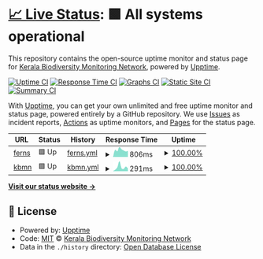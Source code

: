 # [📈 Live Status](https://kerala-biodiversity.github.io/upt): <!--live status--> **🟩 All systems operational**

This repository contains the open-source uptime monitor and status page for [Kerala Biodiversity Monitoring Network](www.kbmn.in), powered by [Upptime](https://github.com/upptime/upptime).

[![Uptime CI](https://github.com/kerala-biodiversity/upt/workflows/Uptime%20CI/badge.svg)](https://github.com/kerala-biodiversity/upt/actions?query=workflow%3A%22Uptime+CI%22)
[![Response Time CI](https://github.com/kerala-biodiversity/upt/workflows/Response%20Time%20CI/badge.svg)](https://github.com/kerala-biodiversity/upt/actions?query=workflow%3A%22Response+Time+CI%22)
[![Graphs CI](https://github.com/kerala-biodiversity/upt/workflows/Graphs%20CI/badge.svg)](https://github.com/kerala-biodiversity/upt/actions?query=workflow%3A%22Graphs+CI%22)
[![Static Site CI](https://github.com/kerala-biodiversity/upt/workflows/Static%20Site%20CI/badge.svg)](https://github.com/kerala-biodiversity/upt/actions?query=workflow%3A%22Static+Site+CI%22)
[![Summary CI](https://github.com/kerala-biodiversity/upt/workflows/Summary%20CI/badge.svg)](https://github.com/kerala-biodiversity/upt/actions?query=workflow%3A%22Summary+CI%22)

With [Upptime](https://upptime.js.org), you can get your own unlimited and free uptime monitor and status page, powered entirely by a GitHub repository. We use [Issues](https://github.com/kerala-biodiversity/upt/issues) as incident reports, [Actions](https://github.com/kerala-biodiversity/upt/actions) as uptime monitors, and [Pages](https://kerala-biodiversity.github.io/upt) for the status page.

<!--start: status pages-->
<!-- This summary is generated by Upptime (https://github.com/upptime/upptime) -->
<!-- Do not edit this manually, your changes will be overwritten -->
<!-- prettier-ignore -->
| URL | Status | History | Response Time | Uptime |
| --- | ------ | ------- | ------------- | ------ |
| <img alt="" src="https://icons.duckduckgo.com/ip3/ferns.org.in.ico" height="13"> [ferns](https://ferns.org.in) | 🟩 Up | [ferns.yml](https://github.com/kerala-biodiversity/upt/commits/HEAD/history/ferns.yml) | <details><summary><img alt="Response time graph" src="./graphs/ferns/response-time-week.png" height="20"> 806ms</summary><br><a href="https://kerala-biodiversity.github.io/upt/history/ferns"><img alt="Response time 974" src="https://img.shields.io/endpoint?url=https%3A%2F%2Fraw.githubusercontent.com%2Fkerala-biodiversity%2Fupt%2FHEAD%2Fapi%2Fferns%2Fresponse-time.json"></a><br><a href="https://kerala-biodiversity.github.io/upt/history/ferns"><img alt="24-hour response time 1505" src="https://img.shields.io/endpoint?url=https%3A%2F%2Fraw.githubusercontent.com%2Fkerala-biodiversity%2Fupt%2FHEAD%2Fapi%2Fferns%2Fresponse-time-day.json"></a><br><a href="https://kerala-biodiversity.github.io/upt/history/ferns"><img alt="7-day response time 806" src="https://img.shields.io/endpoint?url=https%3A%2F%2Fraw.githubusercontent.com%2Fkerala-biodiversity%2Fupt%2FHEAD%2Fapi%2Fferns%2Fresponse-time-week.json"></a><br><a href="https://kerala-biodiversity.github.io/upt/history/ferns"><img alt="30-day response time 877" src="https://img.shields.io/endpoint?url=https%3A%2F%2Fraw.githubusercontent.com%2Fkerala-biodiversity%2Fupt%2FHEAD%2Fapi%2Fferns%2Fresponse-time-month.json"></a><br><a href="https://kerala-biodiversity.github.io/upt/history/ferns"><img alt="1-year response time 974" src="https://img.shields.io/endpoint?url=https%3A%2F%2Fraw.githubusercontent.com%2Fkerala-biodiversity%2Fupt%2FHEAD%2Fapi%2Fferns%2Fresponse-time-year.json"></a></details> | <details><summary><a href="https://kerala-biodiversity.github.io/upt/history/ferns">100.00%</a></summary><a href="https://kerala-biodiversity.github.io/upt/history/ferns"><img alt="All-time uptime 99.85%" src="https://img.shields.io/endpoint?url=https%3A%2F%2Fraw.githubusercontent.com%2Fkerala-biodiversity%2Fupt%2FHEAD%2Fapi%2Fferns%2Fuptime.json"></a><br><a href="https://kerala-biodiversity.github.io/upt/history/ferns"><img alt="24-hour uptime 100.00%" src="https://img.shields.io/endpoint?url=https%3A%2F%2Fraw.githubusercontent.com%2Fkerala-biodiversity%2Fupt%2FHEAD%2Fapi%2Fferns%2Fuptime-day.json"></a><br><a href="https://kerala-biodiversity.github.io/upt/history/ferns"><img alt="7-day uptime 100.00%" src="https://img.shields.io/endpoint?url=https%3A%2F%2Fraw.githubusercontent.com%2Fkerala-biodiversity%2Fupt%2FHEAD%2Fapi%2Fferns%2Fuptime-week.json"></a><br><a href="https://kerala-biodiversity.github.io/upt/history/ferns"><img alt="30-day uptime 100.00%" src="https://img.shields.io/endpoint?url=https%3A%2F%2Fraw.githubusercontent.com%2Fkerala-biodiversity%2Fupt%2FHEAD%2Fapi%2Fferns%2Fuptime-month.json"></a><br><a href="https://kerala-biodiversity.github.io/upt/history/ferns"><img alt="1-year uptime 99.85%" src="https://img.shields.io/endpoint?url=https%3A%2F%2Fraw.githubusercontent.com%2Fkerala-biodiversity%2Fupt%2FHEAD%2Fapi%2Fferns%2Fuptime-year.json"></a></details>
| <img alt="" src="https://icons.duckduckgo.com/ip3/www.kbmn.in.ico" height="13"> [kbmn](http://www.kbmn.in/) | 🟩 Up | [kbmn.yml](https://github.com/kerala-biodiversity/upt/commits/HEAD/history/kbmn.yml) | <details><summary><img alt="Response time graph" src="./graphs/kbmn/response-time-week.png" height="20"> 291ms</summary><br><a href="https://kerala-biodiversity.github.io/upt/history/kbmn"><img alt="Response time 473" src="https://img.shields.io/endpoint?url=https%3A%2F%2Fraw.githubusercontent.com%2Fkerala-biodiversity%2Fupt%2FHEAD%2Fapi%2Fkbmn%2Fresponse-time.json"></a><br><a href="https://kerala-biodiversity.github.io/upt/history/kbmn"><img alt="24-hour response time 204" src="https://img.shields.io/endpoint?url=https%3A%2F%2Fraw.githubusercontent.com%2Fkerala-biodiversity%2Fupt%2FHEAD%2Fapi%2Fkbmn%2Fresponse-time-day.json"></a><br><a href="https://kerala-biodiversity.github.io/upt/history/kbmn"><img alt="7-day response time 291" src="https://img.shields.io/endpoint?url=https%3A%2F%2Fraw.githubusercontent.com%2Fkerala-biodiversity%2Fupt%2FHEAD%2Fapi%2Fkbmn%2Fresponse-time-week.json"></a><br><a href="https://kerala-biodiversity.github.io/upt/history/kbmn"><img alt="30-day response time 349" src="https://img.shields.io/endpoint?url=https%3A%2F%2Fraw.githubusercontent.com%2Fkerala-biodiversity%2Fupt%2FHEAD%2Fapi%2Fkbmn%2Fresponse-time-month.json"></a><br><a href="https://kerala-biodiversity.github.io/upt/history/kbmn"><img alt="1-year response time 473" src="https://img.shields.io/endpoint?url=https%3A%2F%2Fraw.githubusercontent.com%2Fkerala-biodiversity%2Fupt%2FHEAD%2Fapi%2Fkbmn%2Fresponse-time-year.json"></a></details> | <details><summary><a href="https://kerala-biodiversity.github.io/upt/history/kbmn">100.00%</a></summary><a href="https://kerala-biodiversity.github.io/upt/history/kbmn"><img alt="All-time uptime 99.60%" src="https://img.shields.io/endpoint?url=https%3A%2F%2Fraw.githubusercontent.com%2Fkerala-biodiversity%2Fupt%2FHEAD%2Fapi%2Fkbmn%2Fuptime.json"></a><br><a href="https://kerala-biodiversity.github.io/upt/history/kbmn"><img alt="24-hour uptime 100.00%" src="https://img.shields.io/endpoint?url=https%3A%2F%2Fraw.githubusercontent.com%2Fkerala-biodiversity%2Fupt%2FHEAD%2Fapi%2Fkbmn%2Fuptime-day.json"></a><br><a href="https://kerala-biodiversity.github.io/upt/history/kbmn"><img alt="7-day uptime 100.00%" src="https://img.shields.io/endpoint?url=https%3A%2F%2Fraw.githubusercontent.com%2Fkerala-biodiversity%2Fupt%2FHEAD%2Fapi%2Fkbmn%2Fuptime-week.json"></a><br><a href="https://kerala-biodiversity.github.io/upt/history/kbmn"><img alt="30-day uptime 100.00%" src="https://img.shields.io/endpoint?url=https%3A%2F%2Fraw.githubusercontent.com%2Fkerala-biodiversity%2Fupt%2FHEAD%2Fapi%2Fkbmn%2Fuptime-month.json"></a><br><a href="https://kerala-biodiversity.github.io/upt/history/kbmn"><img alt="1-year uptime 99.60%" src="https://img.shields.io/endpoint?url=https%3A%2F%2Fraw.githubusercontent.com%2Fkerala-biodiversity%2Fupt%2FHEAD%2Fapi%2Fkbmn%2Fuptime-year.json"></a></details>

<!--end: status pages-->

[**Visit our status website →**](https://kerala-biodiversity.github.io/upt)

## 📄 License

- Powered by: [Upptime](https://github.com/upptime/upptime)
- Code: [MIT](./LICENSE) © [Kerala Biodiversity Monitoring Network](www.kbmn.in)
- Data in the `./history` directory: [Open Database License](https://opendatacommons.org/licenses/odbl/1-0/)
